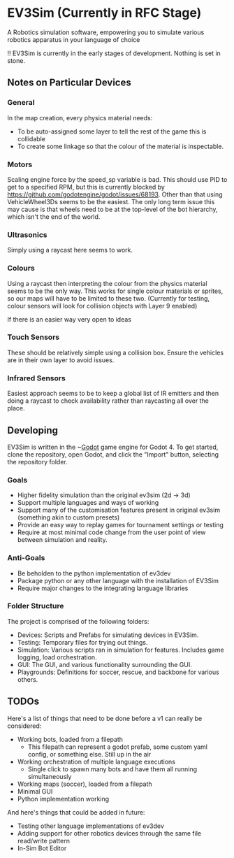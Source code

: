 # EV3Sim (Currently in RFC Stage)

A Robotics simulation software, empowering you to simulate various robotics apparatus in your language of choice

!! EV3Sim is currently in the early stages of development. Nothing is set in stone.

## Notes on Particular Devices

### General

In the map creation, every physics material needs:

* To be auto-assigned some layer to tell the rest of the game this is collidable
* To create some linkage so that the colour of the material is inspectable.

### Motors

Scaling engine force by the speed_sp variable is bad. This should use PID to get to a specified RPM, but this is currently blocked by https://github.com/godotengine/godot/issues/68193.
Other than that using VehicleWheel3Ds seems to be the easiest. The only long term issue this may cause is that wheels need to be at the top-level of the bot hierarchy, which isn't the end of the world.

### Ultrasonics

Simply using a raycast here seems to work.

### Colours

Using a raycast then interpreting the colour from the physics material seems to be the only way.
This works for single colour materials or sprites, so our maps will have to be limited to these two. (Currently for testing, colour sensors will look for collision objects with Layer 9 enabled)

If there is an easier way very open to ideas

### Touch Sensors

These should be relatively simple using a collision box. Ensure the vehicles are in their own layer to avoid issues.

### Infrared Sensors

Easiest approach seems to be to keep a global list of IR emitters and then doing a raycast to check availability rather than raycasting all over the place.

## Developing

EV3Sim is written in the ~[Godot](https://godotengine.org/article/godot-4-0-sets-sail/) game engine for Godot 4.
To get started, clone the repository, open Godot, and click the "Import" button, selecting the repository folder.

### Goals

* Higher fidelity simulation than the original ev3sim (2d -> 3d)
* Support multiple languages and ways of working
* Support many of the customisation features present in original ev3sim (something akin to custom presets)
* Provide an easy way to replay games for tournament settings or testing
* Require at most minimal code change from the user point of view between simulation and reality.

### Anti-Goals

* Be beholden to the python implementation of ev3dev
* Package python or any other language with the installation of EV3Sim
* Require major changes to the integrating language libraries

### Folder Structure

The project is comprised of the following folders:

* Devices: Scripts and Prefabs for simulating devices in EV3Sim.
* Testing: Temporary files for trying out things.
* Simulation: Various scripts ran in simulation for features. Includes game logging, load orchestration.
* GUI: The GUI, and various functionality surrounding the GUI.
* Playgrounds: Definitions for soccer, rescue, and backbone for various others.

## TODOs

Here's a list of things that need to be done before a v1 can really be considered:

* Working bots, loaded from a filepath
	* This filepath can represent a godot prefab, some custom yaml config, or something else. Still up in the air
* Working orchestration of multiple language executions
	* Single click to spawn many bots and have them all running simultaneously
* Working maps (soccer), loaded from a filepath
* Minimal GUI
* Python implementation working

And here's things that could be added in future:

* Testing other language implementations of ev3dev
* Adding support for other robotics devices through the same file read/write pattern
* In-Sim Bot Editor
